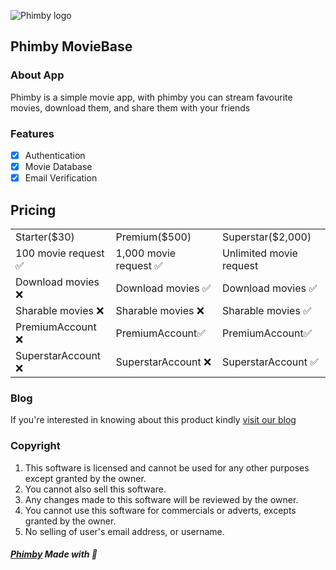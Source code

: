 ![Phimby logo](https://33333.cdn.cke-cs.com/kSW7V9NHUXugvhoQeFaf/images/04155f57c3e3478f53c75a440cc2ab089488a396fd5f901e.png)

## Phimby MovieBase

### About App

Phimby is a simple movie app, with phimby you can stream favourite movies, download them, and share them with your friends

### Features

*   [x] Authentication
*   [x] Movie Database
*   [x] Email Verification

## Pricing

<table><tbody><tr><td>Starter($30)</td><td>Premium($500)</td><td>Superstar($2,000)</td></tr><tr><td>100 movie request ✅</td><td>1,000 movie request ✅</td><td>Unlimited movie request</td></tr><tr><td>Download movies ❌</td><td>Download movies ✅</td><td>Download movies ✅</td></tr><tr><td>Sharable movies ❌</td><td>Sharable movies ❌</td><td>Sharable movies ✅</td></tr><tr><td>PremiumAccount ❌</td><td>PremiumAccount✅</td><td>PremiumAccount✅</td></tr><tr><td>SuperstarAccount ❌</td><td>SuperstarAccount ❌</td><td>SuperstarAccount ✅</td></tr></tbody></table>

### Blog

If you're interested in knowing about this product kindly [visit our blog](https://phimby.vercel.app/)

### Copyright

1.  This software is licensed and cannot be used for any other purposes except granted by the owner.
2.  You cannot also sell this software.
3.  Any changes made to this software will be reviewed by the owner.
4.  You cannot use this software for commercials or adverts, excepts granted by the owner.
5.  No selling of user's email address, or username.

##### [Phimby](https://phimby.vercel.app/) Made with 💖